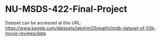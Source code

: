 # NU-MSDS-422-Final-Project

Dataset can be accessed at this URL: https://www.kaggle.com/datasets/lakshmi25npathi/imdb-dataset-of-50k-movie-reviews/data
